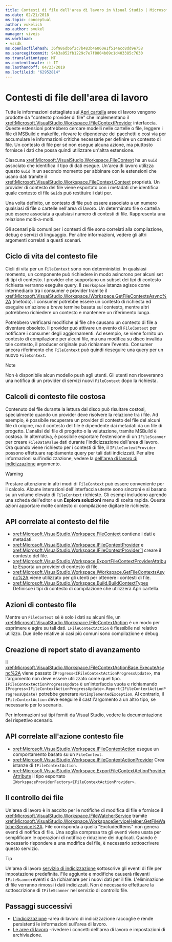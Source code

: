 ```yaml
---
title: Contesti di file dell'area di lavoro in Visual Studio | Microsoft Docs
ms.date: 02/21/2018
ms.topic: conceptual
author: vukelich
ms.author: svukel
manager: viveis
ms.workload:
- vssdk
ms.openlocfilehash: 36f986db6f2c7b483b46060e1f514acc8dd9e758
ms.sourcegitcommit: 94b3a052fb1229c7e7f8804b09c1d403385c7630
ms.translationtype: MT
ms.contentlocale: it-IT
ms.lasthandoff: 04/23/2019
ms.locfileid: "62952814"
---
```

# <a name="workspace-file-contexts"></a>Contesti di file dell'area di lavoro

Tutte le informazioni dettagliate sui [Apri cartella](../ide/develop-code-in-visual-studio-without-projects-or-solutions.md) aree di lavoro vengono prodotte da "contesto provider di file" che implementano il <xref:Microsoft.VisualStudio.Workspace.IFileContextProvider> interfaccia. Queste estensioni potrebbero cercare modelli nelle cartelle o file, leggere i file di MSBuild e makefile, rilevare le dipendenze dei pacchetti e così via per accumulare le informazioni critiche necessarie per definire un contesto di file. Un contesto di file per sé non esegue alcuna azione, ma piuttosto fornisce i dati che possa quindi utilizzare un'altra estensione.

Ciascuna <xref:Microsoft.VisualStudio.Workspace.FileContext> ha un `Guid` associato che identifica il tipo di dati esegue. Un'area di lavoro utilizza questo `Guid` in un secondo momento per abbinare con le estensioni che usano dati tramite il <xref:Microsoft.VisualStudio.Workspace.FileContext.Context> proprietà. Un provider di contesto del file viene esportato con i metadati che identifica quale contesto di file `Guid`s può restituire i dati per.

Una volta definito, un contesto di file può essere associato a un numero qualsiasi di file o cartelle nell'area di lavoro. Un determinato file o cartella può essere associata a qualsiasi numero di contesti di file. Rappresenta una relazione molti-a-molti.

Gli scenari più comuni per i contesti di file sono correlati alla compilazione, debug e servizi di linguaggio. Per altre informazioni, vedere gli altri argomenti correlati a questi scenari.

## <a name="file-context-lifecycle"></a>Ciclo di vita del contesto file

Cicli di vita per un `FileContext` sono non deterministici. In qualsiasi momento, un componente può richiedere in modo asincrono per alcuni set di tipi di contesto. I provider che supportano un subset dei tipi di contesto richiesta verranno eseguite query. Il `IWorkspace` istanza agisce come intermediario tra i consumer e provider tramite il <xref:Microsoft.VisualStudio.Workspace.IWorkspace.GetFileContextsAsync%2A> (metodo). I consumer potrebbe essere un contesto di richiesta ed eseguire un'azione a breve termine basata sul contesto, mentre altri potrebbero richiedere un contesto e mantenere un riferimento lunga.

Potrebbero verificarsi modifiche ai file che causano un contesto di file a diventare obsoleto. Il provider può attivare un evento di `FileContext` per notificare i consumer degli aggiornamenti. Ad esempio, se viene fornito un contesto di compilazione per alcuni file, ma una modifica su disco invalida tale contesto, il producer originale può richiamare l'evento. Consumer ancora riferimento che `FileContext` può quindi rieseguire una query per un nuovo `FileContext`.

>[!NOTE]
>Non è disponibile alcun modello push agli utenti. Gli utenti non riceveranno una notifica di un provider di servizi nuovi `FileContext` dopo la richiesta.

## <a name="expensive-file-context-computations"></a>Calcoli di contesto file costosa

Contenuto del file durante la lettura dal disco può risultare costosi, specialmente quando un provider deve risolvere la relazione tra i file. Ad esempio, è possibile recuperare un provider di contesto del file del alcuni file di origine, ma il contesto del file è dipendente dai metadati da un file di progetto. L'analisi del file di progetto o la valutazione, tramite MSBuild è costosa. In alternativa, è possibile esportare l'estensione di un `IFileScanner` per creare `FileDataValue` dati durante l'indicizzazione dell'area di lavoro. Ora quando viene richiesto per i contesti di file, il `IFileContextProvider` possono effettuare rapidamente query per tali dati indicizzati. Per altre informazioni sull'indicizzazione, vedere la [dell'area di lavoro di indicizzazione](workspace-indexing.md) argomento.

>[!WARNING]
>Prestare attenzione in altri modi di `FileContext` può essere conveniente per il calcolo. Alcune interazioni dell'interfaccia utente sono sincroni e si basano su un volume elevato di `FileContext` richieste. Gli esempi includono aprendo una scheda dell'editor e un **Esplora soluzioni** menu di scelta rapida. Queste azioni apportare molte contesto di compilazione digitare le richieste.

## <a name="file-context-related-apis"></a>API correlate al contesto del file

- <xref:Microsoft.VisualStudio.Workspace.FileContext> contiene i dati e metadati.
- <xref:Microsoft.VisualStudio.Workspace.IFileContextProvider> e <xref:Microsoft.VisualStudio.Workspace.IFileContextProvider`1> creare il contesto del file.
- <xref:Microsoft.VisualStudio.Workspace.ExportFileContextProviderAttribute> Esporta un provider di contesto di file.
- <xref:Microsoft.VisualStudio.Workspace.IWorkspace.GetFileContextsAsync%2A> viene utilizzato per gli utenti per ottenere i contesti di file.
- <xref:Microsoft.VisualStudio.Workspace.Build.BuildContextTypes> Definisce i tipi di contesto di compilazione che utilizzerà Apri cartella.

## <a name="file-context-actions"></a>Azioni di contesto file

Mentre un `FileContext` sé è solo i dati su alcuni file, un <xref:Microsoft.VisualStudio.Workspace.IFileContextAction> è un modo per esprimere e agire su tali dati. `IFileContextAction` è flessibile nel relativo utilizzo. Due delle relative ai casi più comuni sono compilazione e debug.

## <a name="reporting-progress"></a>Creazione di report stato di avanzamento

Il <xref:Microsoft.VisualStudio.Workspace.IFileContextActionBase.ExecuteAsync%2A> viene passato `IProgress<IFileContextActionProgressUpdate>`, ma l'argomento non deve essere utilizzato come quel tipo. `IFileContextActionProgressUpdate` è un'interfaccia vuota e richiamando `IProgress<IFileContextActionProgressUpdate>.Report(IFileContextActionProgressUpdate)` potrebbe generare `NotImplementedException`. Al contrario, il `IFileContextAction` deve eseguire il cast l'argomento a un altro tipo, se necessario per lo scenario.

Per informazioni sui tipi forniti da Visual Studio, vedere la documentazione del rispettivo scenario.

## <a name="file-context-action-related-apis"></a>API correlate all'azione contesto file

- <xref:Microsoft.VisualStudio.Workspace.IFileContextAction> esegue un comportamento basato su un `FileContext`.
- <xref:Microsoft.VisualStudio.Workspace.IFileContextActionProvider> Crea istanze di `IFileContextAction`.
- <xref:Microsoft.VisualStudio.Workspace.ExportFileContextActionProviderAttribute> il tipo esportato `IWorkspaceProviderFactory<IFileContextActionProvider>`.

## <a name="file-watching"></a>Il controllo dei file

Un'area di lavoro è in ascolto per le notifiche di modifica di file e fornisce il <xref:Microsoft.VisualStudio.Workspace.IFileWatcherService> tramite <xref:Microsoft.VisualStudio.Workspace.WorkspaceServiceHelper.GetFileWatcherService%2A>. File corrisponda a quella "ExcludedItems" non genera eventi di notifica di file. Una soglia compresa tra gli eventi viene usata per semplificare le operazioni di notifica e riduzione dei duplicati. Quando è necessario rispondere a una modifica del file, è necessario sottoscrivere questo servizio.

>[!TIP]
>Un'area di lavoro [servizio di indicizzazione](workspace-indexing.md) sottoscrive gli eventi di file per impostazione predefinita. File aggiunte e modifiche causerà rilevanti `IFileScanner`eventi s da richiamare per i nuovi dati per il file. L'eliminazione di file verranno rimossi i dati indicizzati. Non è necessario effettuare la sottoscrizione di `IFileScanner` nel servizio di controllo file.

## <a name="next-steps"></a>Passaggi successivi

* [L'indicizzazione](workspace-indexing.md) -area di lavoro di indicizzazione raccoglie e rende persistenti le informazioni sull'area di lavoro.
* [Le aree di lavoro](workspaces.md) -rivedere i concetti dell'area di lavoro e impostazioni di archiviazione.
